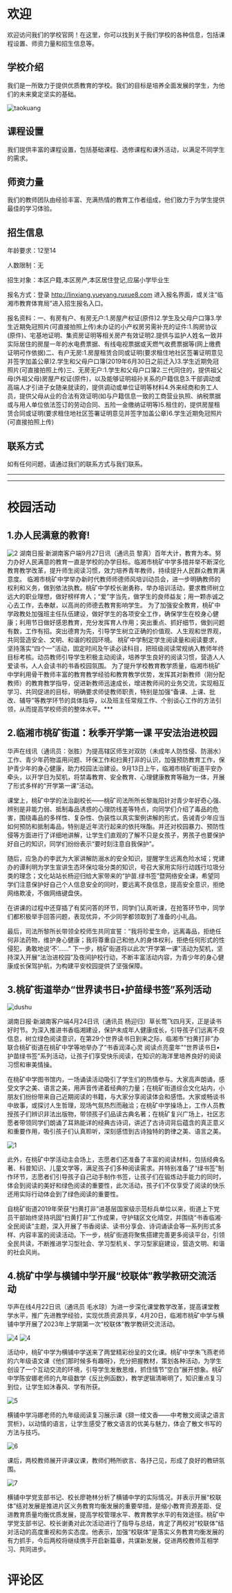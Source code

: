 # 欢迎

欢迎访问我们的学校官网！在这里，你可以找到关于我们学校的各种信息，包括课程设置、师资力量和招生信息等。

## 学校介绍

我们是一所致力于提供优质教育的学校。我们的目标是培养全面发展的学生，为他们的未来奠定坚实的基础。

![taokuang](https://img.phb123.com/uploads/240511/810-2405111612231X.png)

## 课程设置

我们提供丰富的课程设置，包括基础课程、选修课程和课外活动，以满足不同学生的需求。

## 师资力量

我们的教师团队由经验丰富、充满热情的教育工作者组成，他们致力于为学生提供最佳的学习体验。

## 招生信息

年龄要求：12至14

人数限制：无

招生对象：本区户籍,本区房产,本区居住登记,应届小学毕业生

报名方式：登录 http://linxiang.yueyang.ruxue8.com 进入报名界面，或关注“临湘市教育体育局”进入招生报名入口。

报名资料：一、有房有户、有房无户:1.房屋产权证(原件)2.学生及父母户口簿3.学生近期免冠照片(可直接拍照上传)未办证的小产权房另需补充的证件:1.购房协议(原件)、宅基地证明、集资房证明等相关房产有效证明2.提供与监护人姓名一致并实际居住的房屋一年的水电费票据、有线电视票据或天燃气收费票据等(网上缴费证明可作依据)二、有户无房:1.房屋租赁合同或证明(要求租住地社区签署证明意见并签字加盖公章)2.学生和父母户口簿(2019年6月30日之前迁入)3.学生近期免冠照片(可直接拍照上传)三、无房无户:1.学生和父母户口簿2.三代同住的，提供祖父母(外祖父母)房屋产权证(原件)，以及能够证明祖孙关系的户籍信息3.干部调动或高端人才引进子女随亲就读的，提供调动或单位证明等材料4.外来经商和务工人员，提供父母从业的合法有效证明(如与户籍信息一致的工商营业执照、纳税票据或与用人单位依法签订的劳动合同、五险一金缴纳证明等)5.租住的，提供房屋租赁合同或证明(要求租住地社区签署证明意见并签字加盖公章)6.学生近期免冠照片(可直接拍照上传)

## 联系方式

如有任何问题，请通过我们的联系方式与我们联系。


___________________________________________________________________________________________________________________
____________________________________________________________________________________________________________________
# 校园活动
## 1.办人民满意的教育!
![2](https://news-vod.voc.com.cn/9/2023/09/27/13938714f5a3584ebf74d72042eda5d77fbd07c31695808845034.jpg)
湖南日报·新湖南客户端9月27日讯（通讯员 黎真）百年大计，教育为本。努力办好人民满意的教育一直是学校的办学目标。临湘市桃矿中学多措并举不断深化教育教学改革，提升师生阅读习惯，效力培养青年教师，持续提升人民群众教育满意度。
临湘市桃矿中学举办新时代教师师德师风培训动员会，进一步明确教师的权利和义务，做到依法执教。桃矿中学校长谢勇称，举办培训活动，要求教师树立远大的职业理想，做好榜样育人；“爱”字当先，做学生的良师益友；用一颗赤诚之心去工作，去奉献，以高尚的师德去教育影响学生。
为了加强安全教育，桃矿中学政教处加强班主任队伍建设，做好学生的各项安全工作，确保学生在校身心健康；利用节日做好感恩教育，充分发挥育人作用；突出重点、抓好细节，做到问题有数，工作有招。突出德育为先，引导学生树立正确的价值观、人生观和世界观，共同营造安全、文明、和谐的校园环境。
桃矿中学制定学生阅读量和阅读要求，坚持落实“四个一”活动，固定时间及午读必读科目，把班级阅读常规纳入教师年终目标考核。动员教师引导学生积极主动阅读，培养学生良好的阅读习惯，营造人人爱读书，人人会读书的书香校园氛围。
为了提升学校教育教学质量，临湘市桃矿中学利用骨干教师丰富的教育教学经验和教育教学优势，发挥其对新教师（刚分配教师）的教育教学指导，促进新教师迅速成长，增进教师间的业务交流，实现相互学习、共同促进的目标，明确要求师徒教师职责，特别是加强“备课、上课、批改、辅导”等教学环节的具体指导，以及班主任常规工作、个别谈心工作的方法引领，从而提高学校师资的整体水平。</font>***

## 2.临湘市桃矿街道：秋季开学第一课 平安法治进校园

华声在线讯（通讯员：张胜）为提高辖区师生对双防（未成年人防性侵、防溺水）工作、青少年药物滥用问题、环保工作和扫黄打非的认识，加强预防教育工作，保护青少年的身心健康，助力校园法治建设。9月13日上午，临湘市桃矿街道平安办牵头，以开学日为契机，将禁毒教育、安全教育、心理健康教育等融为一体，开展了形式多样的“开学第一课”活动。

课堂上，桃矿中学的法治副校长——桃矿司法所所长黎胤阳针对青少年好奇心强、辨别是非能力弱、抵制毒品诱惑的心理防线差等特点，向同学们介绍了毒品的危害，围绕毒品的多样性、复杂性、伪装性以真实案例讲解的形式，告诫青少年应当如何预防和抵制毒品，特别是近年流行起来的依托咪酯。并还对校园暴力、预防性侵等方面进行了详细地讲解，让学生们直观的了解不只是女孩子，男孩子也要保护好自己的知识，同学们纷纷表示“要时刻注意自我保护”。

随后，应急办的李武为大家讲解防溺水的安全知识，提醒学生远离危险水域；党建办的谭利明为学生宣讲生态环保垃圾分类的知识，号召大家用实际行动践行垃圾分类的理念；文化站站长杨迎归给大家带来的“护苗.绿书签”暨网络安全课，希望同学们注意保护好自己个人信息安全的同时，要远离不良信息，提高安全意识，拒绝网络欺凌，不做网络键盘侠。

在讲课的过程中还穿插了有奖问答的环节，同学们认真听课，在抢答环节中，同学们都积极举手回答问题，表现优异，不少同学都领取到了准备的小礼品。

最后，司法所黎所长带领全校师生共同宣誓：“我将珍爱生命，远离毒品，拒绝任何非法药物，维护身心健康；我将尊重自己和他人的身体权利，拒绝任何形式的性侵犯，勇敢地说‘不’……”
下一步，桃矿街道将以此次“开学第一课”活动为契机，坚持深入开展“法治进校园”及夜间护校行动，不断丰富活动内容，为青少年的身心健康成长保驾护航，为构建平安校园提供了坚强保障。

## 3.桃矿街道举办“世界读书日•护苗绿书签”系列活动

![dushu](https://news-vod.voc.com.cn/9/2024/04/24/3b59eac6eeb9c88b0e8d63e845942eb435f6946a1713944237461.jpg)

湖南日报·新湖南客户端4月24日讯（通讯员 杨迎归）草长莺飞四月天，正是读书好时节。为深入推进书香临湘建设，保护未成年人健康成长，引导孩子们远离不良信息，树立绿色阅读意识，在第29个世界读书日到来之际，临湘市“扫黄打非”办联合桃矿街道在桃矿中学等地举办了“书香润泽心灵 阅读点亮童年”“世界读书日•护苗绿书签”系列活动，让孩子们享受快乐阅读，在知识的海洋里培养良好的阅读习惯和审美情操。

在桃矿中学图书馆内，一场诵读活动吸引了学生们的热情参与。大家高声朗诵，感受文字之美、语言之美，用声音传递着经典的力量；在桃矿街道综合文化站内，小朋友们纷纷带来自己近期阅读的书籍，与大家分享阅读体会和感悟。大家或畅谈书中故事，或探讨人生哲理，现场气氛热烈而融洽；在桃矿中学操场上，工作人员教授孩子们辨识非法出版物，带领孩子们品读古典名著；在桃矿复兴广场上，社区志愿者带领同学们朗诵了耳熟能详的经典古诗词，讲述了古诗词背后蕴含的真正意义和重要作用，吸引孩子们认真聆听，深刻感悟到古诗独特的韵律之美、语言之美。

![1](https://news-vod.voc.com.cn/9/2024/04/24/e3dd2016a56d4cc1dcbfe71b6976dfb8f4f6619b1713944251735.jpg)

此外，在桃矿中学活动主会场上，志愿者们还准备了丰富的阅读材料，包括经典名著、科普知识、儿童文学等，满足孩子们多种阅读需求。并特别准备了“绿书签”制作环节，志愿者们引导孩子自己动手制作书签，让孩子们在锻炼动手能力的同时，体会到阅读的美好和绿色阅读的重要性，此次活动，孩子们不仅享受了阅读的快乐还用实际行动体会到了绿色阅读的重要性。

自桃矿街道2019年荣获“扫黄打非”进基层国家级示范标兵单位以来，街道上下党员干部始终坚持巩固“扫黄打非”工作成果，守护辖区文化晴空，并围绕“书香临湘·全民阅读”主题，深入开展了书香阅读、读书分享会、诗词诵读会等一系列形式多样、内容丰富的阅读活动。下一步，桃矿街道将聚焦搭建完善更多阅读平台，引领全民共读，不断推进学习型社会、学习型机关、学习型家庭建设，营造文明、和谐的社会风尚。


## 4.桃矿中学与横铺中学开展“校联体”教学教研交流活动

华声在线4月22日讯（通讯员 毛水琼）为进一步深化课堂教学改革，提高课堂教学水平，推广先进教学经验，实现优质资源共享，4月20日，临湘市桃矿中学与横铺中学开展了2023年上学期第一次“校联体”教学教研交流活动。

![4](https://hsjy.voc.com.cn/upload/default/20230422/0e9a2ef368e64134c47e7144601b4ca6.jpg)
![4](https://hsjy.voc.com.cn/upload/default/20230422/7c616816ecda729e8593f195e0c3fbe7.jpg)

活动中，桃矿中学为横铺中学送来了两堂精彩纷呈的文化课。桃矿中学朱飞燕老师的六年级语文课《他们那时候多有趣呀》，充分把握教材，策划各种活动，为学生创设了一个互动交流的环境，引导学生发散思维，抓住情节“空白”展开想象。桃矿中学陈安娜老师的九年级数学《反比例函数》，教学逻辑清晰明了，知识重点复习到位，让学生如沐春风、学有所获。

![5](https://hsjy.voc.com.cn/upload/default/20230422/ec886af0f756a79b7de1975203163bf8.jpg)

横铺中学冯娜老师的九年级阅读复习展示课《撷一缕文香——中考散文阅读之语言赏析》，以动情的语言，让学生感受了散文语言的优美与魅力，体会了散文书写的方法与技巧。

![6](https://hsjy.voc.com.cn/upload/default/20230422/a3ee60ace0cae92e80df5c2d0235a749.jpg)

课后，两校教师展开评课议课，教师们畅所欲言、各抒己见，形成了良好的教研氛围。

![7](https://hsjy.voc.com.cn/upload/default/20230422/7ba459aa64caf9c293c64d47eec988d1.jpg)

横铺中学党支部书记、校长廖艳林分析了横铺中学的实际情况，并表示开展“校联体”结对发展是推进片区义务教育均衡发展的重要举措，是缩小教育资源差距、促进教育质量均衡优质发展，提高学校管理水平、教育教学水平的有效途径。桃矿中学党支部书记、校长谢勇对此次活动进行了指导与总结，肯定了两校对“校联体”结对活动的高度重视和务实态度。他表示，加强“校联体”是落实义务教育均衡发展的有力抓手，今后两校将继续携手开启新篇章，共谋新发展，促进两校教师互相学习、共同进步。

# 评论区
<div id="cusdis" data-apid="7237a607-7430-4d29-a3d2-140886aa23e8" data-page-id="{{ $page.file }}" data-page-url="{{ $page.url }}"></div>




